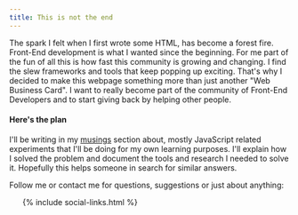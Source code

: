 ```yaml
---
title: This is not the end
---
```

The spark I felt when I first wrote some HTML, has become a forest fire. Front-End development is what I wanted since the beginning. For me part of the fun of all this is how fast this community is growing and changing. I find the slew frameworks and tools that keep popping up exciting. That's why I decided to make this webpage something more than just another "Web Business Card". I want to really become part of the community of Front-End Developers and to start giving back by helping other people.

#### Here's the plan

I'll be writing in my [musings](/blog.html) section about, mostly JavaScript related experiments that I'll be doing for my own learning purposes. I'll explain how I solved the problem and document the tools and research I needed to solve it. Hopefully this helps someone in search for similar answers.

Follow me or contact me for questions, suggestions or just about anything:

<ul class="section__social-list">
    {% include social-links.html %}
</ul>
